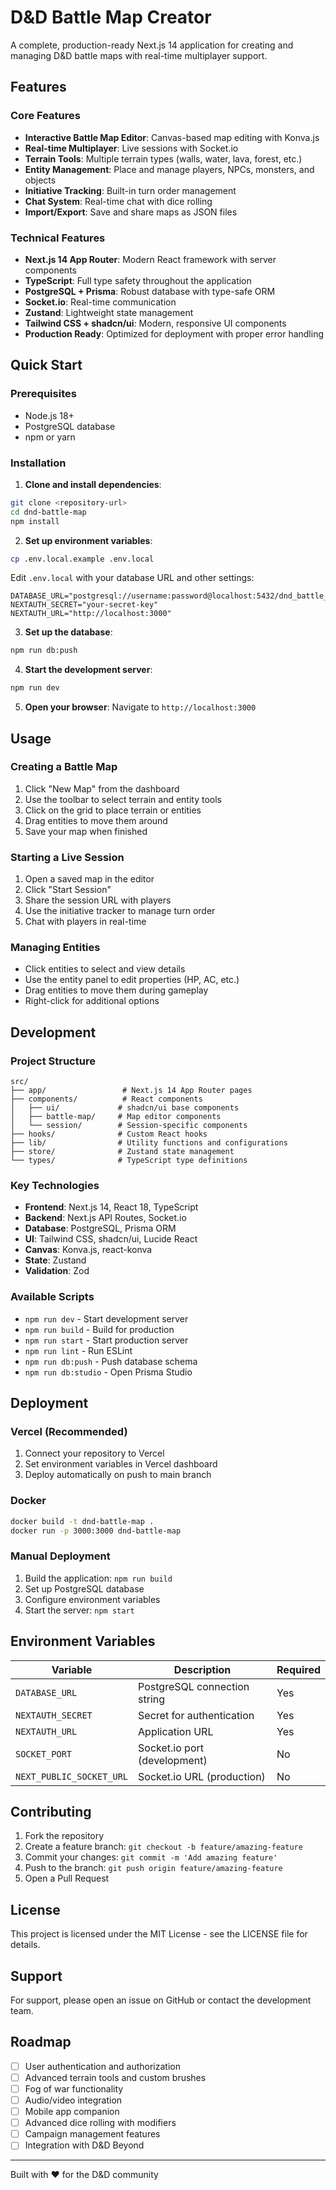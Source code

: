 # D&D Battle Map Creator

A complete, production-ready Next.js 14 application for creating and managing D&D battle maps with real-time multiplayer support.

## Features

### Core Features
- **Interactive Battle Map Editor**: Canvas-based map editing with Konva.js
- **Real-time Multiplayer**: Live sessions with Socket.io
- **Terrain Tools**: Multiple terrain types (walls, water, lava, forest, etc.)
- **Entity Management**: Place and manage players, NPCs, monsters, and objects
- **Initiative Tracking**: Built-in turn order management
- **Chat System**: Real-time chat with dice rolling
- **Import/Export**: Save and share maps as JSON files

### Technical Features
- **Next.js 14 App Router**: Modern React framework with server components
- **TypeScript**: Full type safety throughout the application
- **PostgreSQL + Prisma**: Robust database with type-safe ORM
- **Socket.io**: Real-time communication
- **Zustand**: Lightweight state management
- **Tailwind CSS + shadcn/ui**: Modern, responsive UI components
- **Production Ready**: Optimized for deployment with proper error handling

## Quick Start

### Prerequisites
- Node.js 18+
- PostgreSQL database
- npm or yarn

### Installation

1. **Clone and install dependencies**:
```bash
git clone <repository-url>
cd dnd-battle-map
npm install
```

2. **Set up environment variables**:
```bash
cp .env.local.example .env.local
```

Edit `.env.local` with your database URL and other settings:
```env
DATABASE_URL="postgresql://username:password@localhost:5432/dnd_battle_map"
NEXTAUTH_SECRET="your-secret-key"
NEXTAUTH_URL="http://localhost:3000"
```

3. **Set up the database**:
```bash
npm run db:push
```

4. **Start the development server**:
```bash
npm run dev
```

5. **Open your browser**:
Navigate to `http://localhost:3000`

## Usage

### Creating a Battle Map
1. Click "New Map" from the dashboard
2. Use the toolbar to select terrain and entity tools
3. Click on the grid to place terrain or entities
4. Drag entities to move them around
5. Save your map when finished

### Starting a Live Session
1. Open a saved map in the editor
2. Click "Start Session"
3. Share the session URL with players
4. Use the initiative tracker to manage turn order
5. Chat with players in real-time

### Managing Entities
- Click entities to select and view details
- Use the entity panel to edit properties (HP, AC, etc.)
- Drag entities to move them during gameplay
- Right-click for additional options

## Development

### Project Structure
```
src/
├── app/                 # Next.js 14 App Router pages
├── components/          # React components
│   ├── ui/             # shadcn/ui base components
│   ├── battle-map/     # Map editor components
│   └── session/        # Session-specific components
├── hooks/              # Custom React hooks
├── lib/                # Utility functions and configurations
├── store/              # Zustand state management
└── types/              # TypeScript type definitions
```

### Key Technologies
- **Frontend**: Next.js 14, React 18, TypeScript
- **Backend**: Next.js API Routes, Socket.io
- **Database**: PostgreSQL, Prisma ORM
- **UI**: Tailwind CSS, shadcn/ui, Lucide React
- **Canvas**: Konva.js, react-konva
- **State**: Zustand
- **Validation**: Zod

### Available Scripts
- `npm run dev` - Start development server
- `npm run build` - Build for production
- `npm run start` - Start production server
- `npm run lint` - Run ESLint
- `npm run db:push` - Push database schema
- `npm run db:studio` - Open Prisma Studio

## Deployment

### Vercel (Recommended)
1. Connect your repository to Vercel
2. Set environment variables in Vercel dashboard
3. Deploy automatically on push to main branch

### Docker
```bash
docker build -t dnd-battle-map .
docker run -p 3000:3000 dnd-battle-map
```

### Manual Deployment
1. Build the application: `npm run build`
2. Set up PostgreSQL database
3. Configure environment variables
4. Start the server: `npm start`

## Environment Variables

| Variable | Description | Required |
|----------|-------------|----------|
| `DATABASE_URL` | PostgreSQL connection string | Yes |
| `NEXTAUTH_SECRET` | Secret for authentication | Yes |
| `NEXTAUTH_URL` | Application URL | Yes |
| `SOCKET_PORT` | Socket.io port (development) | No |
| `NEXT_PUBLIC_SOCKET_URL` | Socket.io URL (production) | No |

## Contributing

1. Fork the repository
2. Create a feature branch: `git checkout -b feature/amazing-feature`
3. Commit your changes: `git commit -m 'Add amazing feature'`
4. Push to the branch: `git push origin feature/amazing-feature`
5. Open a Pull Request

## License

This project is licensed under the MIT License - see the LICENSE file for details.

## Support

For support, please open an issue on GitHub or contact the development team.

## Roadmap

- [ ] User authentication and authorization
- [ ] Advanced terrain tools and custom brushes
- [ ] Fog of war functionality
- [ ] Audio/video integration
- [ ] Mobile app companion
- [ ] Advanced dice rolling with modifiers
- [ ] Campaign management features
- [ ] Integration with D&D Beyond

---

Built with ❤️ for the D&D community
